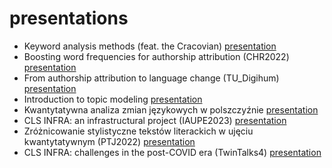 # presentations


* Keyword analysis methods (feat. the Cracovian) [presentation](https://computationalstylistics.github.io/presentations/cracovian)
* Boosting word frequencies for authorship attribution (CHR2022) [presentation](https://computationalstylistics.github.io/presentations/chr2022/)
* From authorship attribution to language change (TU_Digihum) [presentation](https://computationalstylistics.github.io/presentations/TU_Digihum/)
* Introduction to topic modeling [presentation](https://computationalstylistics.github.io/presentations/topic_modeling_intro/)
* Kwantytatywna analiza zmian językowych w polszczyźnie [presentation](https://computationalstylistics.github.io/presentations/diachronia_piotrowski_sredniopolski/)
* CLS INFRA: an infrastructural project (IAUPE2023) [presentation](https://computationalstylistics.github.io/presentations/clsinfra_intro/)
* Zróżnicowanie stylistyczne tekstów literackich w ujęciu kwantytatywnym (PTJ2022) [presentation](https://computationalstylistics.github.io/presentations/ptj2022/)
* CLS INFRA: challenges in the post-COVID era (TwinTalks4) [presentation](https://computationalstylistics.github.io/presentations/twintalks4/)





